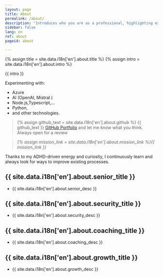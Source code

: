 ```yaml
---
layout: page
title: About
permalink: /about/
description: "Introduces who you are as a professional, highlighting expertise, passion, and personal mission to build trust and connection."
sidebar: false
lang: en
ref: about
pageid: about

---
```

{% assign title = site.data.i18n['en'].about.title %}
{% assign intro = site.data.i18n['en'].about.intro %}

{{ intro }}

Experimenting with:
- Azure
- AI (OpenAI, Mistral )
- Node.js,Typescript,...
- Python,
- and other technologies.

> {% assign github_text = site.data.i18n['en'].about.github %} {{ github_text }} [GitHub Portfolio](https://github.com/) and let me know what you think. Always open for a review

> *{% assign mission_link = site.data.i18n['en'].about.mission_link %}{{ mission_link }}*

Thanks to my ADHD-driven energy and curiosity, I continuously learn and always look for ways to improve existing processes.

## {{ site.data.i18n['en'].about.senior_title }}

- {{ site.data.i18n['en'].about.senior_desc }}

## {{ site.data.i18n['en'].about.security_title }}

- {{ site.data.i18n['en'].about.security_desc }}

## {{ site.data.i18n['en'].about.coaching_title }}

- {{ site.data.i18n['en'].about.coaching_desc }}
 
## {{ site.data.i18n['en'].about.growth_title }}

- {{ site.data.i18n['en'].about.growth_desc }}